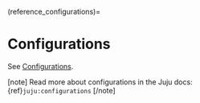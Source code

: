 (reference_configurations)=

# Configurations

See [Configurations](https://charmhub.io/wordpress-k8s/configure).

[note]
Read more about configurations in the Juju docs: {ref}`juju:configurations`
[/note]